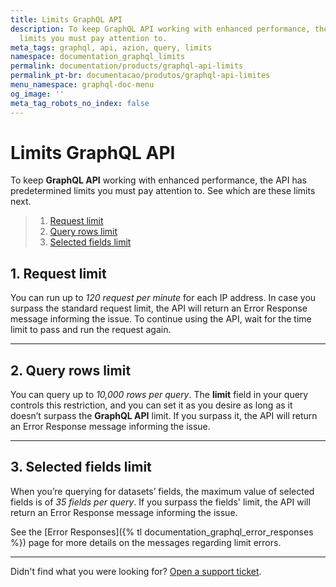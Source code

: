 ```yaml
---
title: Limits GraphQL API
description: To keep GraphQL API working with enhanced performance, the API has predetermined
  limits you must pay attention to.
meta_tags: graphql, api, azion, query, limits
namespace: documentation_graphql_limits
permalink: documentation/products/graphql-api-limits
permalink_pt-br: documentacao/produtos/graphql-api-limites
menu_namespace: graphql-doc-menu
og_image: ''
meta_tag_robots_no_index: false
---
```

# Limits GraphQL API

To keep **GraphQL API** working with enhanced performance, the API has predetermined limits you must pay attention to. See which are these limits next.

> 1. [Request limit](#request-limit)
> 2. [Query rows limit](#query-rows-limit)
> 3. [Selected fields limit](#selected-fields-limit)

## 1. Request limit 

You can run up to *120 request per minute* for each IP address. In case you surpass the standard request limit, the API will return an Error Response message informing the issue. To continue using the API, wait for the time limit to pass and run the request again.

---

## 2. Query rows limit 

You can query up to *10,000 rows per query*. The **limit** field in your query controls this restriction, and you can set it as you desire as long as it doesn’t surpass the **GraphQL API** limit. If you surpass it,  the API will return an Error Response message informing the issue.

---

## 3. Selected fields limit 

When you’re querying for datasets’ fields, the maximum value of selected fields is of *35 fields per query*. If you surpass the fields' limit, the API will return an Error Response message informing the issue.

See the [Error Responses]({% tl documentation_graphql_error_responses %}) page for more details on the messages regarding limit errors.

---

Didn't find what you were looking for? [Open a support ticket](https://tickets.azion.com/).
